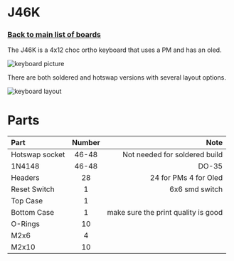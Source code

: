 # J46K
### [Back to main list of boards](https://github.com/MakerJake01/MakerJakes-keyboards) 
The J46K is a 4x12 choc ortho keyboard that uses a PM and has an oled. 

![keyboard picture](https://i.imgur.com/nBb76GL.jpg)

There are both soldered and hotswap versions with several layout options. 

![keyboard layout](https://i.imgur.com/pwok2Vq.png)

# Parts
| Part        | Number      | Note |
| :---        |    :----:   |          ---: |
| Hotswap socket      | 46-48       | Not needed for soldered build   |
| 1N4148   | 46-48        | DO-35      |
| Headers  | 28 | 24 for PMs 4 for Oled |
| Reset Switch | 1 | 6x6 smd switch |
| Top Case | 1 | |
| Bottom Case | 1 | make sure the print quality is good |
| O-Rings | 10 | |
| M2x6 | 4 ||
| M2x10 | 10 | |
